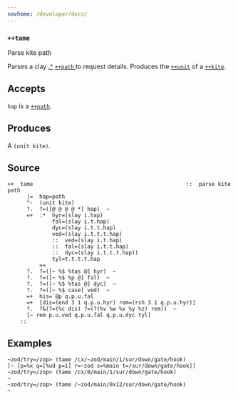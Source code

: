 ```yaml
---
navhome: /developer/docs/
---
```



### `++tame`

Parse kite path

Parses a clay [.\^]()
[`++path` ]()to request details. Produces the [`++unit`]() of a [`++kite`]().

Accepts
-------

`hap` is a [`++path`]().

Produces
--------

A `(unit kite)`.

Source
------

    ++  tame                                                ::  parse kite path
          |=  hap=path
          ^-  (unit kite)
          ?.  ?=([@ @ @ @ *] hap)  ~
          =+  :*  hyr=(slay i.hap)
                  fal=(slay i.t.hap)
                  dyc=(slay i.t.t.hap)
                  ved=(slay i.t.t.t.hap)
                  ::  ved=(slay i.t.hap)
                  ::  fal=(slay i.t.t.hap)
                  ::  dyc=(slay i.t.t.t.hap))
                  tyl=t.t.t.t.hap
              ==
          ?.  ?=([~ %$ %tas @] hyr)  ~
          ?.  ?=([~ %$ %p @] fal)  ~
          ?.  ?=([~ %$ %tas @] dyc)  ~
          ?.  ?=([~ %$ case] ved)  ~
          =+  his=`@p`q.p.u.fal
          =+  [dis=(end 3 1 q.p.u.hyr) rem=(rsh 3 1 q.p.u.hyr)]
          ?.  ?&(?=(%c dis) ?=(?(%v %w %x %y %z) rem))  ~
          [~ rem p.u.ved q.p.u.fal q.p.u.dyc tyl]
        ::

Examples
--------

    ~zod/try=/zop> (tame /cx/~zod/main/1/sur/down/gate/hook)
    [~ [p=%x q=[%ud p=1] r=~zod s=%main t=/sur/down/gate/hook]]
    ~zod/try=/zop> (tame /cx/0/main/1/sur/down/gate/hook)
    ~
    ~zod/try=/zop> (tame /~zod/main/0x12/sur/down/gate/hook)
    ~


